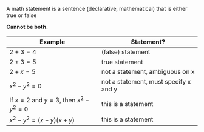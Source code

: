 A math statement is a sentence (declarative, mathematical) that is either true or false

**Cannot be both.**

| Example                              | Statement?                            |
| ------------------------------------ | ------------------------------------- |
| $2+3=4$                              | (false) statement                     |
| $2+3=5$                              | true statement                        |
| $2+x=5$                              | not a statement, ambiguous on x       |
| $x^2-y^2=0$                          | not a statement, must specify x and y |
| If $x=2$ and $y=3$, then $x^2-y^2=0$ | this is a statement                   |
| $x^2-y^2=(x-y)(x+y)$                 | this is a statement                   |

